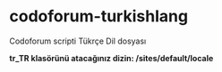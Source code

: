 # codoforum-turkishlang
Codoforum scripti Tükrçe Dil dosyası<p>
<b>tr_TR klasörünü atacağınız dizin: /sites/default/locale</b>
